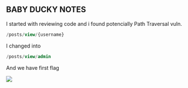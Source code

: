 ## ****BABY DUCKY NOTES****

I started with reviewing code and i found potencially Path Traversal vuln.

```sql
/posts/view/{username}
```

I changed into

```sql
/posts/view/admin
```

And we have first flag

 <img src="screenshoot/flag_ducky.png">
